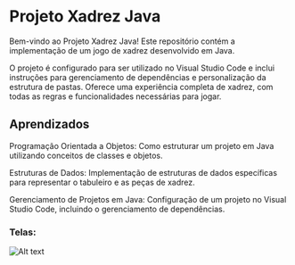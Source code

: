 
# Projeto Xadrez Java

Bem-vindo ao Projeto Xadrez Java! Este repositório contém a implementação de um jogo de xadrez desenvolvido em Java. 


O projeto é configurado para ser utilizado no Visual Studio Code e inclui instruções para gerenciamento de dependências e personalização da estrutura de pastas. Oferece uma experiência completa de xadrez, com todas as regras e funcionalidades necessárias para jogar.

## Aprendizados

Programação Orientada a Objetos: Como estruturar um projeto em Java utilizando conceitos de classes e objetos.

Estruturas de Dados: Implementação de estruturas de dados específicas para representar o tabuleiro e as peças de xadrez.

Gerenciamento de Projetos em Java: Configuração de um projeto no Visual Studio Code, incluindo o gerenciamento de dependências.


### Telas:

![Alt text](/screenshots/startGame.jpg?raw=true "Start")
